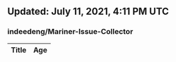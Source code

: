 ## Updated: July 11, 2021, 4:11 PM UTC


### indeedeng/Mariner-Issue-Collector
|**Title**|**Age**|
|:----|:----|